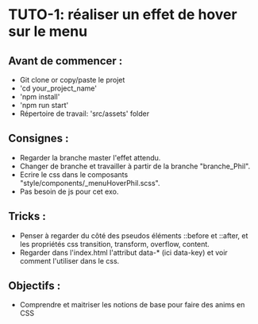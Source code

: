 # TUTO-1: réaliser un effet de hover sur le menu

## Avant de commencer :
* Git clone or copy/paste le projet
* 'cd your_project_name'
* 'npm install'
* 'npm run start'
* Répertoire de travail: 'src/assets' folder


## Consignes : 
* Regarder la branche master l'effet attendu.
* Changer de branche et travailler à partir de la branche "branche_Phil".
* Ecrire le css dans le composants "style/components/_menuHoverPhil.scss".
* Pas besoin de js pour cet exo.


## Tricks :
* Penser à regarder du côté des pseudos éléments ::before et ::after, et les propriétés css transition, transform, overflow, content.
* Regarder dans l'index.html l'attribut data-* (ici data-key) et voir comment l'utiliser dans le css.


## Objectifs :
* Comprendre et maitriser les notions de base pour faire des anims en CSS
